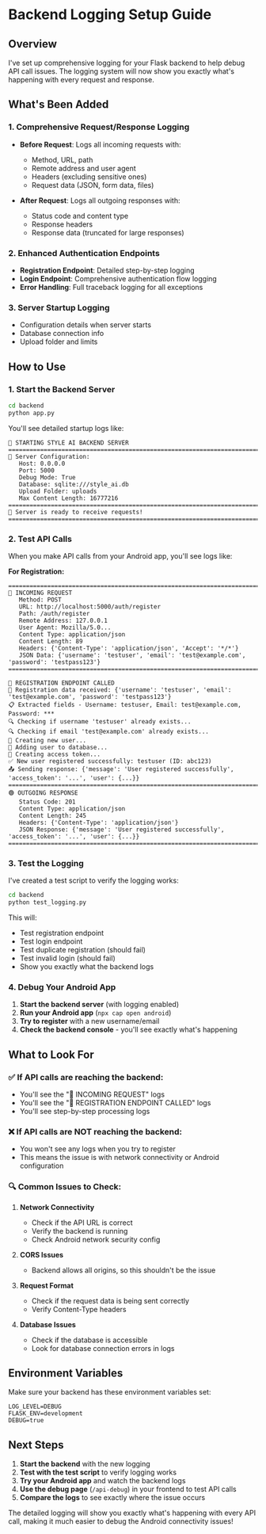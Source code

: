 # Backend Logging Setup Guide

## Overview
I've set up comprehensive logging for your Flask backend to help debug API call issues. The logging system will now show you exactly what's happening with every request and response.

## What's Been Added

### 1. **Comprehensive Request/Response Logging**
- **Before Request**: Logs all incoming requests with:
  - Method, URL, path
  - Remote address and user agent
  - Headers (excluding sensitive ones)
  - Request data (JSON, form data, files)
  
- **After Request**: Logs all outgoing responses with:
  - Status code and content type
  - Response headers
  - Response data (truncated for large responses)

### 2. **Enhanced Authentication Endpoints**
- **Registration Endpoint**: Detailed step-by-step logging
- **Login Endpoint**: Comprehensive authentication flow logging
- **Error Handling**: Full traceback logging for all exceptions

### 3. **Server Startup Logging**
- Configuration details when server starts
- Database connection info
- Upload folder and limits

## How to Use

### 1. **Start the Backend Server**
```bash
cd backend
python app.py
```

You'll see detailed startup logs like:
```
🚀 STARTING STYLE AI BACKEND SERVER
================================================================================
🔧 Server Configuration:
   Host: 0.0.0.0
   Port: 5000
   Debug Mode: True
   Database: sqlite:///style_ai.db
   Upload Folder: uploads
   Max Content Length: 16777216
================================================================================
📡 Server is ready to receive requests!
================================================================================
```

### 2. **Test API Calls**
When you make API calls from your Android app, you'll see logs like:

**For Registration:**
```
================================================================================
🔵 INCOMING REQUEST
   Method: POST
   URL: http://localhost:5000/auth/register
   Path: /auth/register
   Remote Address: 127.0.0.1
   User Agent: Mozilla/5.0...
   Content Type: application/json
   Content Length: 89
   Headers: {'Content-Type': 'application/json', 'Accept': '*/*'}
   JSON Data: {'username': 'testuser', 'email': 'test@example.com', 'password': 'testpass123'}
================================================================================

🚀 REGISTRATION ENDPOINT CALLED
📝 Registration data received: {'username': 'testuser', 'email': 'test@example.com', 'password': 'testpass123'}
📋 Extracted fields - Username: testuser, Email: test@example.com, Password: ***
🔍 Checking if username 'testuser' already exists...
🔍 Checking if email 'test@example.com' already exists...
👤 Creating new user...
💾 Adding user to database...
🔑 Creating access token...
✅ New user registered successfully: testuser (ID: abc123)
📤 Sending response: {'message': 'User registered successfully', 'access_token': '...', 'user': {...}}
================================================================================
🟢 OUTGOING RESPONSE
   Status Code: 201
   Content Type: application/json
   Content Length: 245
   Headers: {'Content-Type': 'application/json'}
   JSON Response: {'message': 'User registered successfully', 'access_token': '...', 'user': {...}}
================================================================================
```

### 3. **Test the Logging**
I've created a test script to verify the logging works:

```bash
cd backend
python test_logging.py
```

This will:
- Test registration endpoint
- Test login endpoint  
- Test duplicate registration (should fail)
- Test invalid login (should fail)
- Show you exactly what the backend logs

### 4. **Debug Your Android App**
1. **Start the backend server** (with logging enabled)
2. **Run your Android app** (`npx cap open android`)
3. **Try to register** with a new username/email
4. **Check the backend console** - you'll see exactly what's happening

## What to Look For

### ✅ **If API calls are reaching the backend:**
- You'll see the "🔵 INCOMING REQUEST" logs
- You'll see the "🚀 REGISTRATION ENDPOINT CALLED" logs
- You'll see step-by-step processing logs

### ❌ **If API calls are NOT reaching the backend:**
- You won't see any logs when you try to register
- This means the issue is with network connectivity or Android configuration

### 🔍 **Common Issues to Check:**

1. **Network Connectivity**
   - Check if the API URL is correct
   - Verify the backend is running
   - Check Android network security config

2. **CORS Issues**
   - Backend allows all origins, so this shouldn't be the issue

3. **Request Format**
   - Check if the request data is being sent correctly
   - Verify Content-Type headers

4. **Database Issues**
   - Check if the database is accessible
   - Look for database connection errors in logs

## Environment Variables

Make sure your backend has these environment variables set:
```env
LOG_LEVEL=DEBUG
FLASK_ENV=development
DEBUG=true
```

## Next Steps

1. **Start the backend** with the new logging
2. **Test with the test script** to verify logging works
3. **Try your Android app** and watch the backend logs
4. **Use the debug page** (`/api-debug`) in your frontend to test API calls
5. **Compare the logs** to see exactly where the issue occurs

The detailed logging will show you exactly what's happening with every API call, making it much easier to debug the Android connectivity issues!
